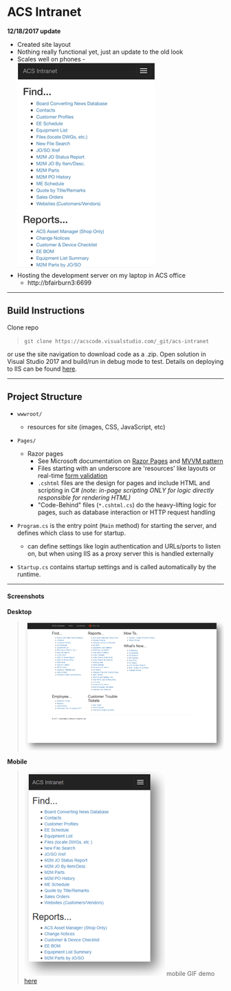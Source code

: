 ﻿# **ACS Intranet**

**12/18/2017 update**
* Created site layout
* Nothing really functional yet, just an update to the old look
* Scales well on phones - ![screenshot](Intranet/wwwroot/images/phone-screenshot.png)
* Hosting the development server on my laptop in ACS office
    * http://bfairburn3:6699

----------------------

## Build Instructions
Clone repo  

> `git clone https://acscode.visualstudio.com/_git/acs-intranet`

or use the site navigation to download code as a .zip. Open solution in Visual Studio 2017 and build/run in debug mode to test. Details on deploying to IIS can be found [here](https://docs.microsoft.com/en-us/aspnet/core/publishing/iis?tabs=aspnetcore2x).

----------------------

## Project Structure

* `wwwroot/`
  - resources for site (images, CSS, JavaScript, etc)

* `Pages/`
  - Razor pages 
    - See Microsoft documentation on [Razor Pages](https://docs.microsoft.com/en-us/aspnet/core/mvc/razor-pages/?tabs=visual-studio) and [MVVM pattern](https://msdn.microsoft.com/en-us/library/hh848246.aspx)
    - Files starting with an underscore are 'resources' like layouts or real-time [form validation](https://docs.microsoft.com/en-us/aspnet/core/tutorials/razor-pages/validation)
    - `.cshtml` files are the design for pages and include HTML and scripting in C# *(note: in-page scripting ONLY for logic directly responsible for rendering HTML)*
    - "Code-Behind" files (`*.cshtml.cs`) do the heavy-lifting logic for pages, such as database interaction or HTTP request handling

* `Program.cs` is the entry point (`Main` method) for starting the server, and defines which class to use for startup.
  - can define settings like login authentication and URLs/ports to listen on, but when using IIS as a proxy server this is handled externally

* `Startup.cs` contains startup settings and is called automatically by the runtime. 
----------------------

#### Screenshots
**Desktop**
>![screenshot](Intranet/wwwroot/images/screenshots/desktop.png)

**Mobile**
>![screenshot](Intranet/wwwroot/images/screenshots/phone.png)
mobile GIF demo [here](Intranet/wwwroot/images/screenshots/phone-animated.gif)
